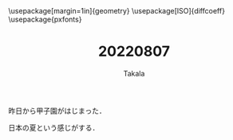 ﻿---
title: 20220807
yesterday: 20220806
tomorrow: 20220808
days: 954
author: Takala
header-includes:
  - \usepackage[margin=1in]{geometry}
  - \usepackage[ISO]{diffcoeff}
  - \usepackage{pxfonts}
---


昨日から甲子園がはじまった．

日本の夏という感じがする．

